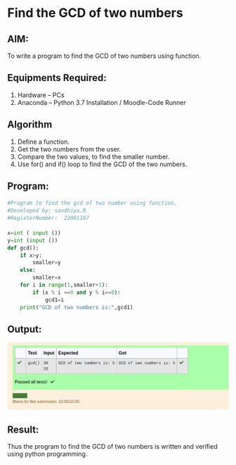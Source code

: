# Find the GCD of two numbers

## AIM:
To write a program to find the GCD of two numbers using function.

## Equipments Required:
1. Hardware – PCs
2. Anaconda – Python 3.7 Installation / Moodle-Code Runner

## Algorithm
1. Define a function.
2. Get the two numbers from the user.
3. Compare the two values, to find the smaller number.
4. Use for() and if() loop to find the GCD of the two numbers.

## Program:
```python 
#Program to find the gcd of two number using function.
#Developed by: sandhiya.R
#RegisterNumber:  22001197

x=int ( input ())
y=int (input ())
def gcd():
    if x>y:
        smaller=y
    else:
        smaller=x
    for i in range(1,smaller+1):
        if (x % i ==0 and y % i==0):
            gcd1=i
    print("GCD of two numbers is:",gcd1)
```
## Output:
![output](/gcd.png)


## Result:
Thus the program to find the GCD of two numbers is written and verified using python programming.
